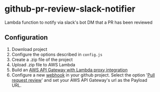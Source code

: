 # github-pr-review-slack-notifier
Lambda function to notify via slack's bot DM that a PR has been reviewed


## Configuration
1. Download project
2. Configure the options described in `config.js`
3. Create a .zip file of the project
4. Upload .zip file to AWS Lambda
5. Build an [AWS API Gateway with Lambda proxy integration](https://docs.aws.amazon.com/apigateway/latest/developerguide/api-gateway-create-api-as-simple-proxy-for-lambda.html)
6. Configure a new [webhook](https://developer.github.com/webhooks/) in your github project. Select the option '[Pull request review](https://developer.github.com/v3/activity/events/types/#pullrequestreviewevent)' and set your AWS API Gateway's url as the Payload URL.
